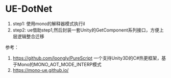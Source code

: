 # UE-DotNet

1. step1: 使用mono的解释器模式执行il
2. step2: ue借助step1,然后封装一套Unity的GetComponent系列接口，方便上层逻辑整合迁移

参考：
1. https://github.com/loongly/PureScript 一个支持Unity3D的C#热更框架，基于Mono的MONO_AOT_MODE_INTERP模式
2. https://mono-ue.github.io/ 
